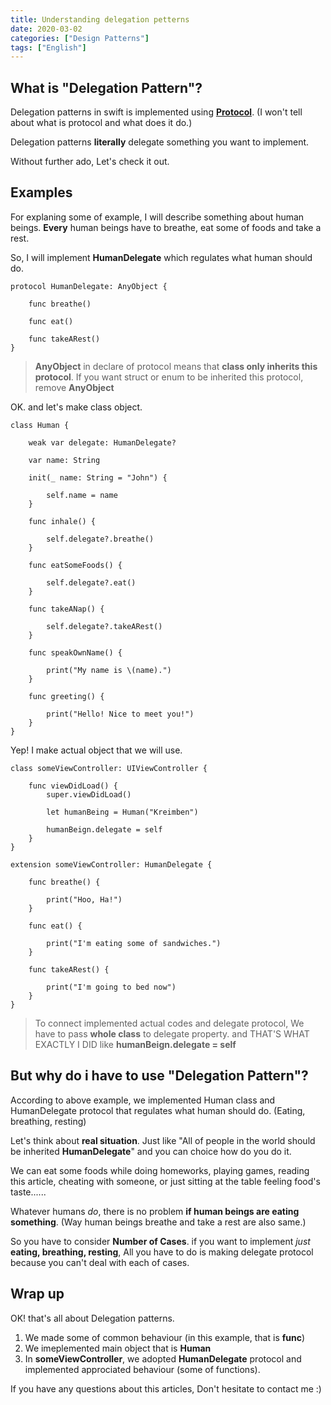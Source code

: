 ```yaml
---
title: Understanding delegation petterns
date: 2020-03-02
categories: ["Design Patterns"]
tags: ["English"]
---
```

## What is "Delegation Pattern"?

Delegation patterns in swift is implemented using [**Protocol**](https://docs.swift.org/swift-book/LanguageGuide/Protocols.html). (I won't tell about what is protocol and what does it do.)

Delegation patterns **literally** delegate something you want to implement.

Without further ado, Let's check it out.

<!-- more -->

## Examples

For explaning some of example, I will describe something about human beings.
**Every** human beings have to breathe, eat some of foods and take a rest.

So, I will implement **HumanDelegate** which regulates what human should do.

```
protocol HumanDelegate: AnyObject {

    func breathe()

    func eat()

    func takeARest()
}
```
    
> **AnyObject** in declare of protocol means that **class only inherits this protocol**. If you want struct or enum to be inherited this protocol, remove **AnyObject**

OK. and let's make class object.

```
class Human {

    weak var delegate: HumanDelegate?
    
    var name: String
    
    init(_ name: String = "John") {
    
        self.name = name
    }
    
    func inhale() {
    
        self.delegate?.breathe()
    }
    
    func eatSomeFoods() {
    
        self.delegate?.eat()
    }
    
    func takeANap() {
    
        self.delegate?.takeARest()
    }
    
    func speakOwnName() {
    
        print("My name is \(name).")
    }
    
    func greeting() {
    
        print("Hello! Nice to meet you!")
    }
}
```

Yep! I make actual object that we will use.

```
class someViewController: UIViewController {

    func viewDidLoad() {
        super.viewDidLoad()

        let humanBeing = Human("Kreimben")
        
        humanBeign.delegate = self
    }
}

extension someViewController: HumanDelegate {

    func breathe() {

        print("Hoo, Ha!")
    }

    func eat() {

        print("I'm eating some of sandwiches.")
    }

    func takeARest() {

        print("I'm going to bed now")
    }
}
```
    
> To connect implemented actual codes and delegate protocol, We have to pass **whole class** to delegate property. and THAT'S WHAT EXACTLY I DID like **humanBeign.delegate = self**


## But why do i have to use "Delegation Pattern"?

According to above example, we implemented Human class and HumanDelegate protocol that regulates what human should do. (Eating, breathing, resting)

Let's think about **real situation**. Just like "All of people in the world should be inherited **HumanDelegate**" and you can choice how do you do it.

We can eat some foods while doing homeworks, playing games, reading this article, cheating with someone, or just sitting at the table feeling food's taste......

Whatever humans *do*, there is no problem **if human beings are eating something**. (Way human beings breathe and take a rest are also same.)

So you have to consider **Number of Cases**. if you want to implement *just* **eating, breathing, resting**, All you have to do is making delegate protocol because you can't deal with each of cases.

## Wrap up

OK! that's all about Delegation patterns.

1. We made some of common behaviour (in this example, that is **func**)
2. We imeplemented main object that is **Human**
3. In **someViewController**, we adopted **HumanDelegate** protocol and implemented approciated behaviour (some of functions).  

If you have any questions about this articles, Don't hesitate to contact me :)
